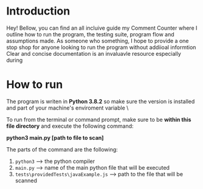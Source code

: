 # Introduction
Hey!
Bellow, you can find an all incluive guide my Comment Counter where I outline how to run the program, the testing suite, program flow and assumptions made. As someone who something, I hope to provide a one stop shop for anyone looking to run the program without addiioal informtion
Clear and concise documentation is an invaluavle resource especially during 

# How to run
The program is writen in **Python 3.8.2** so make sure the version is installed and part of your machine's enviroment variable \

To run from the terminal or command prompt, make sure to be **within this file directory** and execute the following command:

**python3 main.py [path to file to scan]**

The parts of the command are the following:
1.	`python3` --> the python compiler 
2.	`main.py` --> name of the main python file that will be executed
3.	`tests\providedTests\javaExample.js` --> path to the file that will be scanned 
